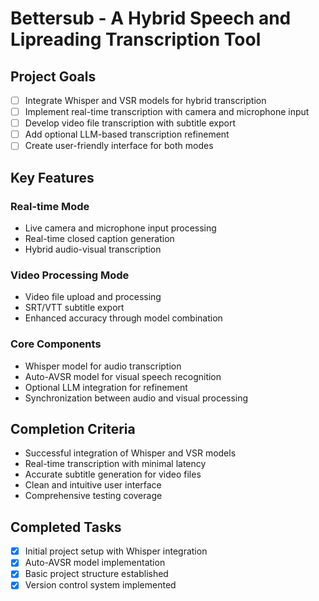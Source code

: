 # Bettersub - A Hybrid Speech and Lipreading Transcription Tool

## Project Goals
- [ ] Integrate Whisper and VSR models for hybrid transcription
- [ ] Implement real-time transcription with camera and microphone input
- [ ] Develop video file transcription with subtitle export
- [ ] Add optional LLM-based transcription refinement
- [ ] Create user-friendly interface for both modes

## Key Features
### Real-time Mode
- Live camera and microphone input processing
- Real-time closed caption generation
- Hybrid audio-visual transcription

### Video Processing Mode
- Video file upload and processing
- SRT/VTT subtitle export
- Enhanced accuracy through model combination

### Core Components
- Whisper model for audio transcription
- Auto-AVSR model for visual speech recognition
- Optional LLM integration for refinement
- Synchronization between audio and visual processing

## Completion Criteria
- Successful integration of Whisper and VSR models
- Real-time transcription with minimal latency
- Accurate subtitle generation for video files
- Clean and intuitive user interface
- Comprehensive testing coverage

## Completed Tasks
- [x] Initial project setup with Whisper integration
- [x] Auto-AVSR model implementation
- [x] Basic project structure established
- [x] Version control system implemented
